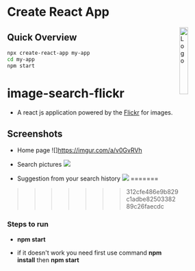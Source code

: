 # Create React App
<img alt="Logo" align ="right" src="https://create-react-app.dev/img/logo.svg" width="20%" />

## Quick Overview
```sh
npx create-react-app my-app
cd my-app
npm start
```
# image-search-flickr
* A react js application powered by the [Flickr](https://flickr.com) for images. 

## Screenshots

* Home page
![]https://imgur.com/a/v0GvRVh

* Search pictures
![](https://i.imgur.com/9b85B0O.png)

* Suggestion from your search history
![](https://i.imgur.com/XUfr2zD.png)
=======
>>>>>>> 312cfe486e9b829c1adbe8250338289c26faecdc

### Steps to run

* **npm start**

* if it doesn't work you need first use command
**npm install** then **npm start**


